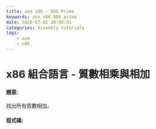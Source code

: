 ```yaml
---
title: asm x86 - 006 Prime
keywords: asm x86 006 prime
date: 2020-07-02 20:00:01
categories: Assembly tutorials
tags:
    - asm
    - x86
---
```

# x86 組合語言 - 質數相乘與相加
#### 題意:
找出所有質數相加。
<!-- more -->

#### 程式碼:
<script src="https://gist.github.com/Daviswww/653b1ecce943f3cfb55285bfafc6715f.js"></script>